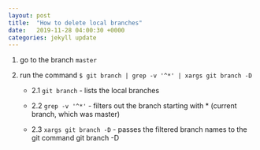 ```yaml
---
layout: post
title:  "How to delete local branches"
date:   2019-11-28 04:00:30 +0000
categories: jekyll update
---
```


1. go to the branch `master`

2. run the command `$ git branch | grep -v '^*' | xargs git branch -D`

    * 2.1 `git branch` - lists the local branches

    * 2.2 `grep -v '^*'` - filters out the branch starting with * (current branch, which was master)

    * 2.3 `xargs git branch -D` - passes the filtered branch names to the git command git branch -D